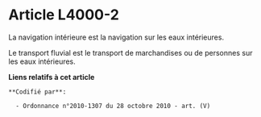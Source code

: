 # Article L4000-2

La navigation intérieure est la navigation sur les eaux intérieures.

Le transport fluvial est le transport de marchandises ou de personnes sur les eaux intérieures.

**Liens relatifs à cet article**

	**Codifié par**:

	  - Ordonnance n°2010-1307 du 28 octobre 2010 - art. (V)
